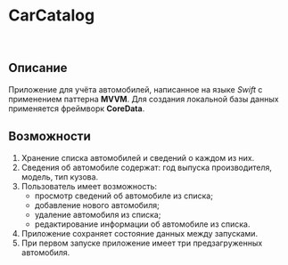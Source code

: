 # CarCatalog
&nbsp; 

## Описание
Приложение для учёта автомобилей, написанное на языке *Swift* с применением паттерна **MVVM**.
Для создания локальной базы данных применяется фреймворк **CoreData**.

## Возможности
1. Хранение списка автомобилей и сведений о каждом из них.
2. Сведения об автомобиле содержат: год выпуска производителя, модель,
тип кузова.
3. Пользователь имеет возможность:
     * просмотр сведений об автомобиле из списка;
     * добавление нового автомобиля;
     * удаление автомобиля из списка;
     * редактирование информации об автомобиле из списка.
4. Приложение сохраняет состояние данных между запусками.
5. При первом запуске приложение имеет три предзагруженных автомобиля.
